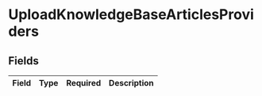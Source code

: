 # UploadKnowledgeBaseArticlesProviders


## Fields

| Field       | Type        | Required    | Description |
| ----------- | ----------- | ----------- | ----------- |